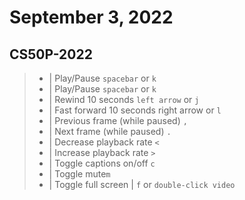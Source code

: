 # September 3, 2022

## CS50P-2022

> - | Play/Pause	`spacebar` or `k`
> - | Play/Pause	`spacebar` or `k`
> - | Rewind 10 seconds	`left arrow` or `j`
> - | Fast forward 10 seconds	right arrow or `l`
> - | Previous frame (while paused)	`,`
> - | Next frame (while paused)	`.`
> - | Decrease playback rate	`<`
> - | Increase playback rate	`>`
> - | Toggle captions on/off	`c`
> - | Toggle mute`m`
> - | Toggle full screen | `f` or `double-click video`


